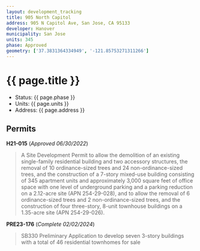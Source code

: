 ```yaml
---
layout: development_tracking
title: 905 North Capitol
address: 905 N Capitol Ave, San Jose, CA 95133
developer: Hanover
municipality: San Jose
units: 345
phase: Approved
geometry: ['37.3831364334949', '-121.85753271311266']
---
```

# {{ page.title }}
- Status: {{ page.phase }}
- Units: {{ page.units }}
- Address: {{ page.address }}

## Permits
**H21-015** (*Approved 06/30/2022*)
>A Site Development Permit to allow the demolition of an existing single-family residential building and two accessory structures, the removal of 10 ordinance-sized trees and 24 non-ordinance-sized trees, and the construction of a 7-story mixed-use building consisting of 345 apartment units and approximately 3,000 square feet of office space with one level of underground parking and a parking reduction on a 2.12-acre site (APN 254-29-028), and to allow the removal of 6 ordinance-sized trees and 2 non-ordinance-sized trees, and the construction of four three-story, 8-unit townhouse buildings on a 1.35-acre site (APN 254-29-026).

**PRE23-176** (*Complete 02/02/2024*)
>SB330 Preliminary Application to develop seven 3-story buildings with a total of 46 residential townhomes for sale